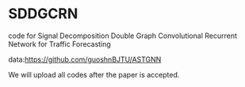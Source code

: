 # SDDGCRN
code for Signal Decomposition Double Graph Convolutional Recurrent Network for Traffic Forecasting

data:https://github.com/guoshnBJTU/ASTGNN

We will upload all codes after the paper is accepted.